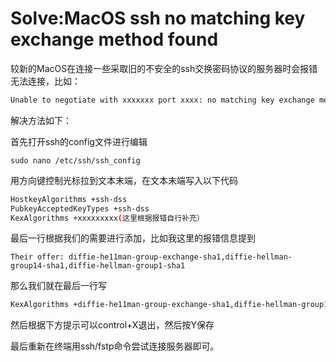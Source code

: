 # Solve:MacOS ssh no matching key exchange method found

较新的MacOS在连接一些采取旧的不安全的ssh交换密码协议的服务器时会报错无法连接，比如：

```bash
Unable to negotiate with xxxxxxx port xxxx: no matching key exchange method found. Their offer: diffie-he11man-group-exchange-sha1,diffie-hellman-group14-sha1,diffie-hellman-group1-sha1
```



解决方法如下：

首先打开ssh的config文件进行编辑

```
sudo nano /etc/ssh/ssh_config
```

用方向键控制光标拉到文本末端，在文本末端写入以下代码

```bash
HostkeyAlgorithms +ssh-dss
PubkeyAcceptedKeyTypes +ssh-dss
KexAlgorithms +xxxxxxxxx(这里根据报错自行补充）
```



最后一行根据我们的需要进行添加，比如我这里的报错信息提到

```
Their offer: diffie-he11man-group-exchange-sha1,diffie-hellman-group14-sha1,diffie-hellman-group1-sha1
```



那么我们就在最后一行写

```bash
KexAlgorithms +diffie-he11man-group-exchange-sha1,diffie-hellman-group14-sha1,diffie-hellman-group1-sha1
```



然后根据下方提示可以control+X退出，然后按Y保存

最后重新在终端用ssh/fstp命令尝试连接服务器即可。